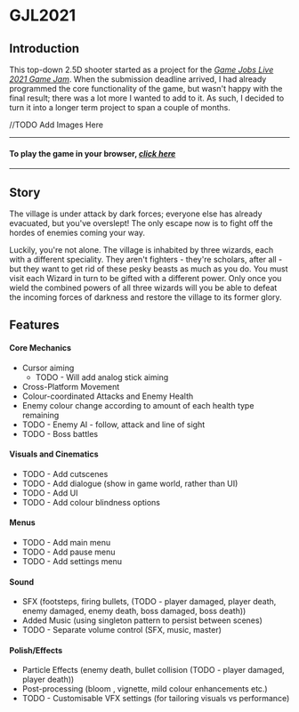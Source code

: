 # GJL2021

## Introduction
This top-down 2.5D shooter started as a project for the [*Game Jobs Live 2021 Game Jam*](https://itch.io/jam/gjl-game-parade). When the submission deadline arrived, I had already programmed the core functionality of the game, but wasn't happy with the final result; there was a lot more I wanted to add to it. As such, I decided to turn it into a longer term project to span a couple of months.


//TODO Add Images Here


___
#### To play the game in your browser, [*click here*]()
___

## Story
The village is under attack by dark forces; everyone else has already evacuated, but you've overslept! The only escape now is to fight off the hordes of enemies coming your way.

Luckily, you're not alone. The village is inhabited by three wizards, each with a different speciality. They aren't fighters - they're scholars, after all - but they want to get rid of these pesky beasts as much as you do. 
You must visit each Wizard in turn to be gifted with a different power. Only once you wield the combined powers of all three wizards will you be able to defeat the incoming forces of darkness and restore the village to its former glory.

## Features
#### Core Mechanics
* Cursor aiming
  * TODO - Will add analog stick aiming 
* Cross-Platform Movement
* Colour-coordinated Attacks and Enemy Health
* Enemy colour change according to amount of each health type remaining
* TODO - Enemy AI - follow, attack and line of sight
* TODO - Boss battles

#### Visuals and Cinematics
* TODO - Add cutscenes
* TODO - Add dialogue (show in game world, rather than UI)
* TODO - Add UI
* TODO - Add colour blindness options

#### Menus
* TODO - Add main menu
* TODO - Add pause menu
* TODO - Add settings menu

#### Sound
* SFX (footsteps, firing bullets, (TODO - player damaged, player death, enemy damaged, enemy death, boss damaged, boss death))
* Added Music (using singleton pattern to persist between scenes)
* TODO - Separate volume control (SFX, music, master)

#### Polish/Effects
* Particle Effects (enemy death, bullet collision (TODO - player damaged, player death))
* Post-processing (bloom , vignette, mild colour enhancements etc.)
* TODO - Customisable VFX settings (for tailoring visuals vs performance)
